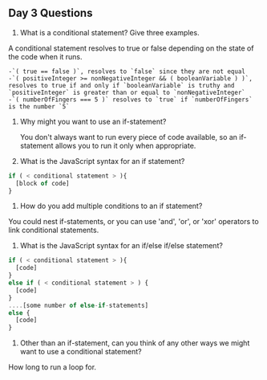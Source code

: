 ## Day 3 Questions

1. What is a conditional statement? Give three examples.  

A conditional statement resolves to true or false depending on the state of the code when it runs.  

    -`( true == false )`, resolves to `false` since they are not equal  
    -`( positiveInteger >= nonNegativeInteger && ( booleanVariable ) )`, resolves to true if and only if `booleanVariable` is truthy and `positiveInteger` is greater than or equal to `nonNegativeInteger`  
    -`( numberOfFingers === 5 )` resolves to `true` if `numberOfFingers` is the number `5`  

1. Why might you want to use an if-statement?  

    You don't always want to run every piece of code available, so an if-statement allows you to run it only when appropriate.

1. What is the JavaScript syntax for an if statement?  
``` JavaScript
if ( < conditional statement > ){
  [block of code]
}
```

1. How do you add multiple conditions to an if statement?  

  You could nest if-statements, or you can use 'and', 'or', or 'xor' operators to link conditional statements.

1. What is the JavaScript syntax for an if/else if/else statement?  

``` JavaScript
if ( < conditional statement > ){
  [code]
}
else if ( < conditional statement > ) {
  [code]
}
....[some number of else-if-statements]
else {
  [code]
}
```

1. Other than an if-statement, can you think of any other ways we might want to use a conditional statement?  

How long to run a loop for.
